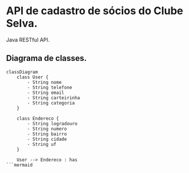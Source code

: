# API de cadastro de sócios do Clube Selva.

Java RESTful API.

## Diagrama de classes.

```mermaid
classDiagram
    class User {
        - String nome
        - String telefone
        - String email
        - String carteirinha
        - String categoria
    }

    class Endereco {
        - String logradouro
        - String numero
        - String bairro
        - String cidade
        - String uf
    }

    User --> Endereco : has
```mermaid
